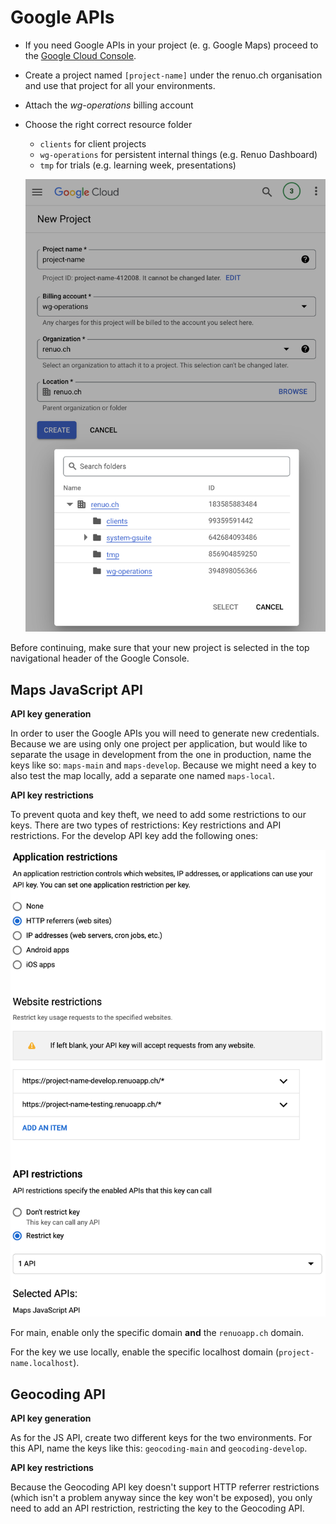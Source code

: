 # Google APIs

* If you need Google APIs in your project (e. g. Google Maps) proceed to the [Google Cloud Console](https://console.cloud.google.com).
* Create a project named `[project-name]` under the renuo.ch organisation and use that project for all your environments.
* Attach the _wg-operations_ billing account
* Choose the right correct resource folder
  * `clients` for client projects
  * `wg-operations` for persistent internal things (e.g. Renuo Dashboard)
  * `tmp` for trials (e.g. learning week, presentations)

  ![google_app_1](images/google_app_1.png)

Before continuing, make sure that your new project is selected in the top navigational header of the Google Console.

## Maps JavaScript API

**API key generation**

In order to user the Google APIs you will need to generate new credentials. Because we are using only one project per application, but would like to separate the usage in development from the one in production, name the keys like so: `maps-main` and `maps-develop`. Because we might need a key to also test the map locally, add a separate one named `maps-local`.

**API key restrictions**

To prevent quota and key theft, we need to add some restrictions to our keys. There are two types of restrictions: Key restrictions and API restrictions. For the develop API key add the following ones:

![google_app_2](images/google_app_2.png)

For main, enable only the specific domain **and** the `renuoapp.ch` domain.

For the key we use locally, enable the specific localhost domain (`project-name.localhost`).

## Geocoding API

**API key generation**

As for the JS API, create two different keys for the two environments. For this API, name the keys like this: `geocoding-main` and `geocoding-develop`.

**API key restrictions**

Because the Geocoding API key doesn't support HTTP referrer restrictions (which isn't a problem anyway since the key won't be exposed), you only need to add an API restriction, restricting the key to the Geocoding API.
